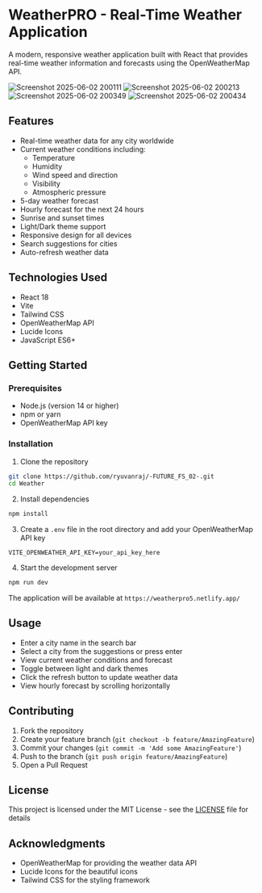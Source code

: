 # WeatherPRO - Real-Time Weather Application

A modern, responsive weather application built with React that provides real-time weather information and forecasts using the OpenWeatherMap API.

![Screenshot 2025-06-02 200111](https://github.com/user-attachments/assets/7f2b412f-0eb3-4ac0-b7b2-7290e70ac401)
![Screenshot 2025-06-02 200213](https://github.com/user-attachments/assets/ba29dd22-7096-4792-b194-40b1ed393b83)
![Screenshot 2025-06-02 200349](https://github.com/user-attachments/assets/959fa103-4440-434f-a712-6e6d581075e0)
![Screenshot 2025-06-02 200434](https://github.com/user-attachments/assets/b79a5005-33e1-44a1-88e0-7d905cb771cc)

## Features

- Real-time weather data for any city worldwide
- Current weather conditions including:
  - Temperature
  - Humidity
  - Wind speed and direction
  - Visibility
  - Atmospheric pressure
- 5-day weather forecast
- Hourly forecast for the next 24 hours
- Sunrise and sunset times
- Light/Dark theme support
- Responsive design for all devices
- Search suggestions for cities
- Auto-refresh weather data

## Technologies Used

- React 18
- Vite
- Tailwind CSS
- OpenWeatherMap API
- Lucide Icons
- JavaScript ES6+

## Getting Started

### Prerequisites

- Node.js (version 14 or higher)
- npm or yarn
- OpenWeatherMap API key

### Installation

1. Clone the repository
```bash
git clone https://github.com/ryuvanraj/-FUTURE_FS_02-.git
cd Weather
```

2. Install dependencies
```bash
npm install
```

3. Create a `.env` file in the root directory and add your OpenWeatherMap API key
```env
VITE_OPENWEATHER_API_KEY=your_api_key_here
```

4. Start the development server
```bash
npm run dev
```

The application will be available at `https://weatherpro5.netlify.app/`

## Usage

- Enter a city name in the search bar
- Select a city from the suggestions or press enter
- View current weather conditions and forecast
- Toggle between light and dark themes
- Click the refresh button to update weather data
- View hourly forecast by scrolling horizontally

## Contributing

1. Fork the repository
2. Create your feature branch (`git checkout -b feature/AmazingFeature`)
3. Commit your changes (`git commit -m 'Add some AmazingFeature'`)
4. Push to the branch (`git push origin feature/AmazingFeature`)
5. Open a Pull Request

## License

This project is licensed under the MIT License - see the [LICENSE](LICENSE) file for details

## Acknowledgments

- OpenWeatherMap for providing the weather data API
- Lucide Icons for the beautiful icons
- Tailwind CSS for the styling framework
